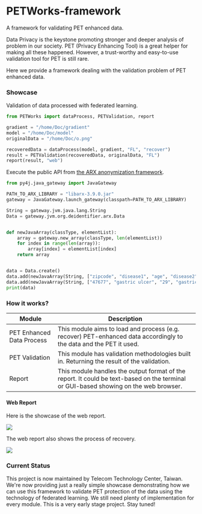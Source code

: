 # PETWorks-framework

A framework for validating PET enhanced data.

Data Privacy is the keystone promoting stronger and deeper analysis of problem in our society. PET (Privacy Enhancing Tool) is a great helper for making all these happened. However, a trust-worthy and easy-to-use validation tool for PET is still rare. 

Here we provide a framework dealing with the validation problem of PET enhanced data.

### Showcase
Validation of data processed with federated learning.

```python
from PETWorks import dataProcess, PETValidation, report

gradient = "/home/Doc/gradient"
model = "/home/Doc/model"
originalData = "/home/Doc/o.png"

recoveredData = dataProcess(model, gradient, "FL", "recover")
result = PETValidation(recoveredData, originalData, "FL")
report(result, "web")
```

Execute the public API from [the ARX anonymization framework](https://github.com/arx-deidentifier/arx).

```python
from py4j.java_gateway import JavaGateway

PATH_TO_ARX_LIBRARY = "libarx-3.9.0.jar"
gateway = JavaGateway.launch_gateway(classpath=PATH_TO_ARX_LIBRARY)

String = gateway.jvm.java.lang.String
Data = gateway.jvm.org.deidentifier.arx.Data


def newJavaArray(classType, elementList):
    array = gateway.new_array(classType, len(elementList))
    for index in range(len(array)):
        array[index] = elementList[index]
    return array


data = Data.create()
data.add(newJavaArray(String, ["zipcode", "disease1", "age", "disease2"]))
data.add(newJavaArray(String, ["47677", "gastric ulcer", "29", "gastric ulcer"]))
print(data)

```

### How it works?
| Module                    | Description                                                                                                                           |
|---------------------------|---------------------------------------------------------------------------------------------------------------------------------------|
| PET Enhanced Data Process | This module aims to load and process (e.g. recover) PET-enhanced data accordingly to the data and the PET it used.                    |                                                                                                                                       |
| PET Validation            | This module has validation methodologies built in. Returning the result of the validation.                                            |
| Report                    | This module handles the output format of the report.  It could be text-based on the terminal or GUI-based showing on the web browser. |

#### Web Report

Here is the showcase of the web report.

![](https://i.imgur.com/p9wE8BP.png)

The web report also shows the process of recovery.

![](https://i.imgur.com/tCtVqBu.png)

### Current Status
This project is now maintained by Telecom Technology Center, Taiwan. We're now providing just a really simple showcase demonstrating how we can use this framework to validate PET protection of the data using the technology of federated learning. We still need plenty of implementation for every module. This is a very early stage project. Stay tuned!  
